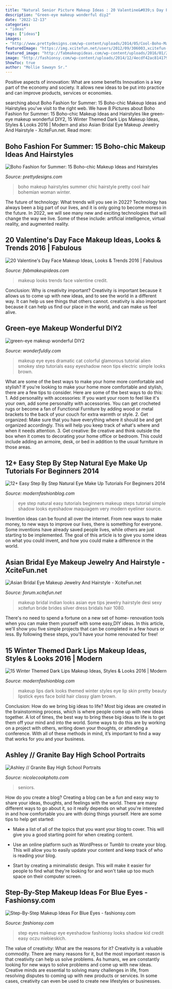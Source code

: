 ```yaml
---
title: "Natural Senior Picture Makeup Ideas : 20 Valentine&#039;s Day Face Makeup Ideas, Looks &amp; Trends 2016"
description: "Green-eye makeup wonderful diy2"
date: "2022-12-13"
categories:
- "ideas"
tags: ["ideas"]
images:
- "http://www.prettydesigns.com/wp-content/uploads/2014/05/Cool-Boho-Makeup-and-Hairstyle.jpg"
featuredImage: "https://img.xcitefun.net/users/2012/09/306003,xcitefun-asian-bridal-eye-makeup-jewelry-and-hair.jpg"
featured_image: "http://fabmakeupideas.com/wp-content/uploads/2016/01/20-Valentines-Day-Face-Makeup-Ideas-Looks-Trends-2016-19.jpg"
image: "http://fashionsy.com/wp-content/uploads/2014/12/4ecdf42ac814179d33b1441373eb2f9b-630x849.jpg"
ShowToc: true
author: "Mollie Sawayn Sr."
---
```



Positive aspects of innovation: What are some benefits
Innovation is a key part of the economy and society. It allows new ideas to be put into practice and can improve products, services or economies.

	

		
searching about Boho Fashion for Summer: 15 Boho-chic Makeup Ideas and Hairstyles you've visit to the right web. We have 8 Pictures about Boho Fashion for Summer: 15 Boho-chic Makeup Ideas and Hairstyles like green-eye makeup wonderful DIY2, 15 Winter Themed Dark Lips Makeup Ideas, Styles &amp; Looks 2016 | Modern and also Asian Bridal Eye Makeup Jewelry And Hairstyle - XciteFun.net. Read more:
		
    
## Boho Fashion For Summer: 15 Boho-chic Makeup Ideas And Hairstyles

<img loading=lazy src="http://www.prettydesigns.com/wp-content/uploads/2014/05/Cool-Boho-Makeup-and-Hairstyle.jpg" onerror="this.onerror=null;this.src='https://tse4.mm.bing.net/th?id=OIP.SBeuouQTxm5-yX2c0lNDwQHaLF&amp;pid=15.1';" alt="Boho Fashion for Summer: 15 Boho-chic Makeup Ideas and Hairstyles">

_Source: prettydesigns.com_

>boho makeup hairstyles summer chic hairstyle pretty cool hair bohemian woman winter. 

	

The future of technology: What trends will you see in 2022?
Technology has always been a big part of our lives, and it is only going to become moreso in the future. In 2022, we will see many new and exciting technologies that will change the way we live. Some of these include: artificial intelligence, virtual reality, and augmented reality.

    
## 20 Valentine&#039;s Day Face Makeup Ideas, Looks &amp; Trends 2016 | Fabulous

<img loading=lazy src="http://fabmakeupideas.com/wp-content/uploads/2016/01/20-Valentines-Day-Face-Makeup-Ideas-Looks-Trends-2016-19.jpg" onerror="this.onerror=null;this.src='https://tse2.mm.bing.net/th?id=OIP.t3ssiwlSp0jnHhzJ15jykQHaHa&amp;pid=15.1';" alt="20 Valentine&#039;s Day Face Makeup Ideas, Looks &amp; Trends 2016 | Fabulous">

_Source: fabmakeupideas.com_

>makeup looks trends face valentine credit. 

	

Conclusion: Why is creativity important?
Creativity is important because it allows us to come up with new ideas, and to see the world in a different way. It can help us see things that others cannot. creativity is also important because it can help us find our place in the world, and can make us feel alive.

    
## Green-eye Makeup Wonderful DIY2

<img loading=lazy src="http://cdn.wonderfuldiy.com/wp-content/uploads/2015/01/green-eye-makeup-wonderful-DIY2.jpg" onerror="this.onerror=null;this.src='https://tse2.mm.bing.net/th?id=OIP.SRf7LMYBwVHw3hzUwUp2rwHaF7&amp;pid=15.1';" alt="green-eye makeup wonderful DIY2">

_Source: wonderfuldiy.com_

>makeup eye eyes dramatic cat colorful glamorous tutorial alien smokey step tutorials easy eyeshadow neon tips electric simple looks brown. 

	

What are some of the best ways to make your home more comfortable and stylish?
If you're looking to make your home more comfortable and stylish, there are a few tips to consider. Here are some of the best ways to do this: 1. Add personality with accessories: If you want your room to feel like it's your own, add some personality with accessories. You can get crocheted rugs or become a fan of Functional Furniture by adding wood or metal brackets to the back of your couch for extra warmth or style. 2. Get organized: Make sure that you have everything where it should be and get organized accordingly. This will help you keep track of what's where and when it needs attention. 3. Get creative: Be creative and think outside the box when it comes to decorating your home office or bedroom. This could include adding an armoire, desk, or bed in addition to the usual furniture in those areas. 
    
## 12+ Easy Step By Step Natural Eye Make Up Tutorials For Beginners 2014

<img loading=lazy src="http://modernfashionblog.com/wp-content/uploads/2014/10/12-Easy-Step-By-Step-Natural-Eye-Make-Up-Tutorials-For-Beginners-2014-6.jpg" onerror="this.onerror=null;this.src='https://tse1.mm.bing.net/th?id=OIP.XZ1eHW08waQ880zpmOjMVAHaQk&amp;pid=15.1';" alt="12+ Easy Step By Step Natural Eye Make Up Tutorials For Beginners 2014">

_Source: modernfashionblog.com_

>eye step natural easy tutorials beginners makeup steps tutorial simple shadow looks eyeshadow maquiagem very modern eyeliner source. 

	

Invention ideas can be found all over the internet. From new ways to make money, to new ways to improve our lives, there is something for everyone. Some inventions have already saved people lives, while others are just starting to be implemented. The goal of this article is to give you some ideas on what you could invent, and how you could make a difference in the world.

    
## Asian Bridal Eye Makeup Jewelry And Hairstyle - XciteFun.net

<img loading=lazy src="https://img.xcitefun.net/users/2012/09/306003,xcitefun-asian-bridal-eye-makeup-jewelry-and-hair.jpg" onerror="this.onerror=null;this.src='https://tse2.mm.bing.net/th?id=OIP.5lQvwXAV22oluiQlw4x0EAHaLS&amp;pid=15.1';" alt="Asian Bridal Eye Makeup Jewelry And Hairstyle - XciteFun.net">

_Source: forum.xcitefun.net_

>makeup bridal indian looks asian eye tips jewelry hairstyle desi sexy xcitefun bride brides silver dress bridals hair 1080. 

	

There's no need to spend a fortune on a new set of home- renovation tools when you can make them yourself with some easy,DIY ideas. In this article, we'll show you five simple projects that can be completed in a few hours or less. By following these steps, you'll have your home renovated for free!

    
## 15 Winter Themed Dark Lips Makeup Ideas, Styles &amp; Looks 2016 | Modern

<img loading=lazy src="http://modernfashionblog.com/wp-content/uploads/2015/12/15-Winter-Themed-Dark-Lips-Makeup-Ideas-Styles-Looks-2016-13.jpg" onerror="this.onerror=null;this.src='https://tse1.mm.bing.net/th?id=OIP.s5eK91BkRrP-FKWFsHHu3AAAAA&amp;pid=15.1';" alt="15 Winter Themed Dark Lips Makeup Ideas, Styles &amp; Looks 2016 | Modern">

_Source: modernfashionblog.com_

>makeup lips dark looks themed winter styles eye lip skin pretty beauty lipstick eyes face bold hair classy glam brown. 

	

Conclusion: How do we bring big ideas to life?
Most big ideas are created in the brainstorming process, which is where people come up with new ideas together. A lot of times, the best way to bring these big ideas to life is to get them off your mind and into the world. Some ways to do this are by working on a project with others, writing down your thoughts, or attending a conference. With all of these methods in mind, it’s important to find a way that works for you and your business.

    
## Ashley // Granite Bay High School Portraits

<img loading=lazy src="https://nicolecookphoto.com/wp-content/uploads/2016/08/granite-bay-high-school-senior-portraits_0125.jpg" onerror="this.onerror=null;this.src='https://tse2.mm.bing.net/th?id=OIP.J0nZXnAvPph7AkbzneGEJAHaLD&amp;pid=15.1';" alt="Ashley // Granite Bay High School Portraits">

_Source: nicolecookphoto.com_

>seniors. 

	

How do you create a blog?
Creating a blog can be a fun and easy way to share your ideas, thoughts, and feelings with the world. There are many different ways to go about it, so it really depends on what you're interested in and how comfortable you are with doing things yourself. Here are some tips to help get started: 
- Make a list of all of the topics that you want your blog to cover. This will give you a good starting point for when creating content.

- Use an online platform such as WordPress or Tumblr to create your blog. This will allow you to easily update your content and keep track of who is reading your blog.

- Start by creating a minimalistic design. This will make it easier for people to find what they're looking for and won't take up too much space on their computer screen.

    
## Step-By-Step Makeup Ideas For Blue Eyes - Fashionsy.com

<img loading=lazy src="http://fashionsy.com/wp-content/uploads/2014/12/4ecdf42ac814179d33b1441373eb2f9b-630x849.jpg" onerror="this.onerror=null;this.src='https://tse1.mm.bing.net/th?id=OIP.Tyc86xTOfm4SBYx0J7M9CgHaJ-&amp;pid=15.1';" alt="Step-By-Step Makeup Ideas For Blue Eyes - fashionsy.com">

_Source: fashionsy.com_

>step eyes makeup eye eyeshadow fashionsy looks shadow kid credit easy oczu niebieskich. 

	

The value of creativity: What are the reasons for it?
Creativity is a valuable commodity. There are many reasons for it, but the most important reason is that creativity can help us solve problems. As humans, we are constantly looking for new ways to solve problems and come up with new ideas. Creative minds are essential to solving many challenges in life, from resolving disputes to coming up with new products or services. In some cases, creativity can even be used to create new lifestyles or businesses.

